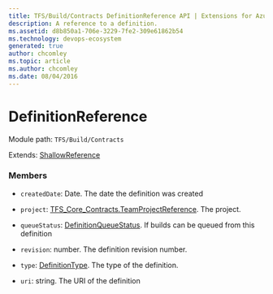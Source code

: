 ```yaml
---
title: TFS/Build/Contracts DefinitionReference API | Extensions for Azure DevOps Services
description: A reference to a definition.
ms.assetid: d8b850a1-706e-3229-7fe2-309e61862b54
ms.technology: devops-ecosystem
generated: true
author: chcomley
ms.topic: article
ms.author: chcomley
ms.date: 08/04/2016
---
```


# DefinitionReference

Module path: `TFS/Build/Contracts`

Extends: [ShallowReference](./ShallowReference.md)

### Members

* `createdDate`: Date. The date the definition was created

* `project`: [TFS_Core_Contracts.TeamProjectReference](../../../TFS/DistributedTask/Contracts/TeamProjectReference.md). The project.

* `queueStatus`: [DefinitionQueueStatus](./DefinitionQueueStatus.md). If builds can be queued from this definition

* `revision`: number. The definition revision number.

* `type`: [DefinitionType](./DefinitionType.md). The type of the definition.

* `uri`: string. The URI of the definition
